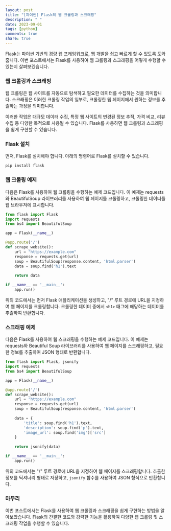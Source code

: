 ```yaml
---
layout: post
title: "[파이썬] Flask의 웹 크롤링과 스크래핑"
description: " "
date: 2023-09-01
tags: [python]
comments: true
share: true
---
```


Flask는 파이썬 기반의 경량 웹 프레임워크로, 웹 개발을 쉽고 빠르게 할 수 있도록 도와줍니다. 이번 포스트에서는 Flask를 사용하여 웹 크롤링과 스크래핑을 어떻게 수행할 수 있는지 살펴보겠습니다.

### 웹 크롤링과 스크래핑

웹 크롤링은 웹 사이트를 자동으로 탐색하고 필요한 데이터를 수집하는 것을 의미합니다. 스크래핑은 이러한 크롤링 작업의 일부로, 크롤링한 웹 페이지에서 원하는 정보를 추출하는 과정을 의미합니다. 

이러한 작업은 대규모 데이터 수집, 특정 웹 사이트의 변경된 정보 추적, 가격 비교, 리뷰 수집 등 다양한 목적으로 사용될 수 있습니다. Flask를 사용하면 웹 크롤링과 스크래핑을 쉽게 구현할 수 있습니다.

### Flask 설치

먼저, Flask를 설치해야 합니다. 아래의 명령어로 Flask를 설치할 수 있습니다.

```python
pip install flask
```

### 웹 크롤링 예제

다음은 Flask를 사용하여 웹 크롤링을 수행하는 예제 코드입니다. 이 예제는 requests와 BeautifulSoup 라이브러리를 사용하여 웹 페이지를 크롤링하고, 크롤링한 데이터를 웹 브라우저에 표시합니다.

```python
from flask import Flask
import requests
from bs4 import BeautifulSoup

app = Flask(__name__)

@app.route('/')
def scrape_website():
    url = "https://example.com"
    response = requests.get(url)
    soup = BeautifulSoup(response.content, 'html.parser')
    data = soup.find('h1').text
    
    return data

if __name__ == '__main__':
    app.run()
```

위의 코드에서는 먼저 Flask 애플리케이션을 생성하고, "/" 루트 경로에 URL을 지정하여 웹 페이지를 크롤링합니다. 크롤링한 데이터 중에서 `<h1>` 태그에 해당하는 데이터를 추출하여 반환합니다.

### 스크래핑 예제

다음은 Flask를 사용하여 웹 스크래핑을 수행하는 예제 코드입니다. 이 예제는 requests와 Beautiful Soup 라이브러리를 사용하여 웹 페이지를 스크래핑하고, 필요한 정보를 추출하여 JSON 형태로 반환합니다.

```python
from flask import Flask, jsonify
import requests
from bs4 import BeautifulSoup

app = Flask(__name__)

@app.route('/')
def scrape_website():
    url = "https://example.com"
    response = requests.get(url)
    soup = BeautifulSoup(response.content, 'html.parser')
    
    data = {
        'title': soup.find('h1').text,
        'description': soup.find('p').text,
        'image_url': soup.find('img')['src']
    }
    
    return jsonify(data)

if __name__ == '__main__':
    app.run()
```

위의 코드에서는 "/" 루트 경로에 URL을 지정하여 웹 페이지를 스크래핑합니다. 추출한 정보를 딕셔너리 형태로 저장하고, `jsonify` 함수를 사용하여 JSON 형식으로 반환합니다.

### 마무리

이번 포스트에서는 Flask를 사용하여 웹 크롤링과 스크래핑을 쉽게 구현하는 방법을 알아보았습니다. Flask의 간결한 코드와 강력한 기능을 활용하여 다양한 웹 크롤링 및 스크래핑 작업을 수행할 수 있습니다.